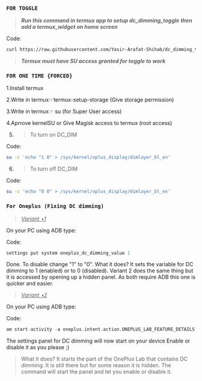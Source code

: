 ### `FOR TOGGLE`

> ***Run this command in termux app to setup dc_dimming_toggle then add a termux_widget on home screen***

Code:
```bash
curl https://raw.githubusercontent.com/Yasir-Arafat-Shihab/dc_dimming_toggle/main/setup.sh | bash
```

> ***Termux must have SU access granted for toggle to work***

### `FOR ONE TIME {FORCED}`

1.Install termux 

2.Write in termux☞termux-setup-storage
(Give storage permission)

3.Write in termux☞ su 
(for Super User access)

4.Aprrove kernelSU or Give Magisk access to termux 
(root access) 

5. >To turn on DC_DIM

Code:
```bash
su -c 'echo "1 0" > /sys/kernel/oplus_display/dimlayer_bl_en'
```

6. >To turn off DC_DIM

Code:
```bash
su -c 'echo "0 0" > /sys/kernel/oplus_display/dimlayer_bl_en'
```

### `For Oneplus (Fixing DC dimming)​`

><ins>*Variant ◑1*</ins>

On your PC using ADB type:

Code:
```adb shell
settings put system oneplus_dc_dimming_value 1
```
Done. To disable change "1" to "0".
What it does? It sets the variable for DC dimming to 1 (enabled) or to 0 (disabled). Variant 2 does the same thing but it is accessed by opening up a hidden panel. As both require ADB this one is quicker and easier.​


><ins>*Variant ◑2*</ins>

On your PC using ADB type:

Code:
```adb shell
am start-activity -a oneplus.intent.action.ONEPLUS_LAB_FEATURE_DETAILS -e oneplus_lab_feature_key oneplus_dc_dimming_value
```

The settings panel for DC dimming will now start on your device
Enable or disable it as you please ;)


>What it does? It starts the part of the OnePlus Lab that contains DC dimming. It is still there but for some reason it is hidden. The command will start the panel and let you enable or disable it.
